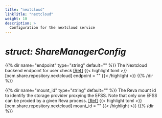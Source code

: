 ```yaml
---
title: "nextcloud"
linkTitle: "nextcloud"
weight: 10
description: >
  Configuration for the nextcloud service
---
```


# _struct: ShareManagerConfig_

{{% dir name="endpoint" type="string" default="" %}}
The Nextcloud backend endpoint for user check [[Ref]](https://github.com/cs3org/reva/tree/master/pkg/ocm/share/repository/nextcloud/nextcloud.go#L63)
{{< highlight toml >}}
[ocm.share.repository.nextcloud]
endpoint = ""
{{< /highlight >}}
{{% /dir %}}

{{% dir name="mount_id" type="string" default="" %}}
The Reva mount id to identify the storage provider proxying the EFSS. Note that only one EFSS can be proxied by a given Reva process. [[Ref]](https://github.com/cs3org/reva/tree/master/pkg/ocm/share/repository/nextcloud/nextcloud.go#L67)
{{< highlight toml >}}
[ocm.share.repository.nextcloud]
mount_id = ""
{{< /highlight >}}
{{% /dir %}}

